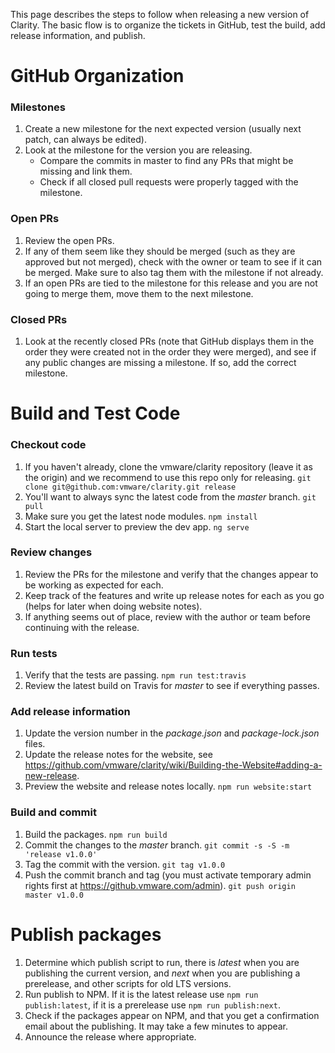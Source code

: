 This page describes the steps to follow when releasing a new version of Clarity. The basic flow is to organize the tickets in GitHub, test the build, add release information, and publish.

# GitHub Organization

### Milestones

1. Create a new milestone for the next expected version (usually next patch, can always be edited).
2. Look at the milestone for the version you are releasing.
    * Compare the commits in master to find any PRs that might be missing and link them. 
    * Check if all closed pull requests were properly tagged with the milestone.

### Open PRs

1. Review the open PRs.
2. If any of them seem like they should be merged (such as they are approved but not merged), check with the owner or team to see if it can be merged. Make sure to also tag them with the milestone if not already.
3. If an open PRs are tied to the milestone for this release and you are not going to merge them, move them to the next milestone.

### Closed PRs

1. Look at the recently closed PRs (note that GitHub displays them in the order they were created not in the order they were merged), and see if any public changes are missing a milestone. If so, add the correct milestone.

# Build and Test Code

### Checkout code

1. If you haven't already, clone the vmware/clarity repository (leave it as the origin) and we recommend to use this repo only for releasing. `git clone git@github.com:vmware/clarity.git release`
2. You'll want to always sync the latest code from the *master* branch. `git pull`
3. Make sure you get the latest node modules. `npm install`
4. Start the local server to preview the dev app. `ng serve`

### Review changes

1. Review the PRs for the milestone and verify that the changes appear to be working as expected for each.
2. Keep track of the features and write up release notes for each as you go (helps for later when doing website notes).
3. If anything seems out of place, review with the author or team before continuing with the release.

### Run tests

1. Verify that the tests are passing. `npm run test:travis`
2. Review the latest build on Travis for *master* to see if everything passes.

### Add release information

1. Update the version number in the *package.json* and *package-lock.json* files.
2. Update the release notes for the website, see https://github.com/vmware/clarity/wiki/Building-the-Website#adding-a-new-release.
3. Preview the website and release notes locally. `npm run website:start`

### Build and commit

1. Build the packages. `npm run build`
2. Commit the changes to the *master* branch. `git commit -s -S -m 'release v1.0.0'`
3. Tag the commit with the version. `git tag v1.0.0`
4. Push the commit branch and tag (you must activate temporary admin rights first at https://github.vmware.com/admin). `git push origin master v1.0.0`

# Publish packages

1. Determine which publish script to run, there is *latest* when you are publishing the current version, and *next* when you are publishing a prerelease, and other scripts for old LTS versions.
2. Run publish to NPM. If it is the latest release use `npm run publish:latest`, if it is a prerelease use `npm run publish:next`.
3. Check if the packages appear on NPM, and that you get a confirmation email about the publishing. It may take a few minutes to appear.
4. Announce the release where appropriate.